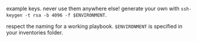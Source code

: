 example keys. never use them anywhere else!
generate your own with `ssh-keygen -t rsa -b 4096 -f $ENVIRONMENT`.

respect the naming for a working playbook. `$ENVIRONMENT` is specified in your inventories folder.